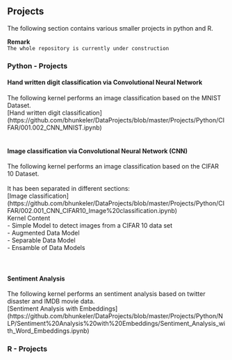 
<h2>Projects</h2>

The following section contains various smaller projects in python and R.

<b>Remark</b><br>
`The whole repository is currently under construction`


<h3>Python - Projects</h3>

<h4>Hand written digit classification via Convolutional Neural Network</h4> 
The following kernel performs an image classification based on the MNIST Dataset.<br>
[Hand written digit classification](https://github.com/bhunkeler/DataProjects/blob/master/Projects/Python/CIFAR/001.002_CNN_MNIST.ipynb)
<br><br>
<h4>Image classification via Convolutional Neural Network (CNN)</h4>
The following kernel performs an image classification based on the CIFAR 10 Dataset. 
<br><br>
It has been separated in different sections:<br>
[Image classification](https://github.com/bhunkeler/DataProjects/blob/master/Projects/Python/CIFAR/002.001_CNN_CIFAR10_Image%20classification.ipynb)<br>
  Kernel Content<br>
  - Simple Model to detect images from a CIFAR 10 data set<br>
  - Augmented Data Model<br>
  - Separable Data Model<br>
  - Ensamble of Data Models<br>
<br><br>

<h4>Sentiment Analysis</h4>
The following kernel performs an sentiment analysis based on twitter disaster and IMDB movie data.<br> 
[Sentiment Analysis with Embeddings](https://github.com/bhunkeler/DataProjects/blob/master/Projects/Python/NLP/Sentiment%20Analysis%20with%20Embeddings/Sentiment_Analysis_with_Word_Embeddings.ipynb)

<h3>R - Projects</h3>
